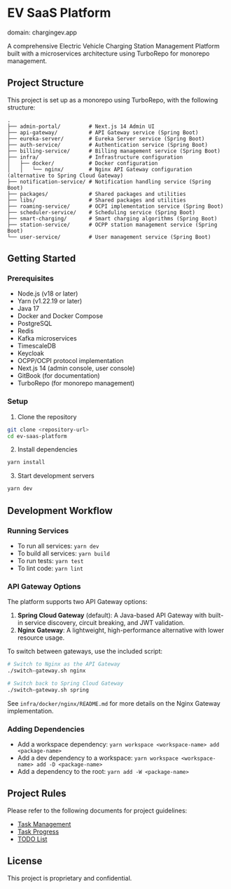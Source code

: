 # EV SaaS Platform

domain: chargingev.app

A comprehensive Electric Vehicle Charging Station Management Platform built with a microservices architecture using TurboRepo for monorepo management.

## Project Structure

This project is set up as a monorepo using TurboRepo, with the following structure:

```
.
├── admin-portal/         # Next.js 14 Admin UI
├── api-gateway/          # API Gateway service (Spring Boot)
├── eureka-server/        # Eureka Server service (Spring Boot)
├── auth-service/         # Authentication service (Spring Boot)
├── billing-service/      # Billing management service (Spring Boot)
├── infra/                # Infrastructure configuration
│   ├── docker/           # Docker configuration
│   │   └── nginx/        # Nginx API Gateway configuration (alternative to Spring Cloud Gateway)
├── notification-service/ # Notification handling service (Spring Boot)
├── packages/             # Shared packages and utilities
├── libs/                 # Shared packages and utilities
├── roaming-service/      # OCPI implementation service (Spring Boot)
├── scheduler-service/    # Scheduling service (Spring Boot)
├── smart-charging/       # Smart charging algorithms (Spring Boot)
├── station-service/      # OCPP station management service (Spring Boot)
└── user-service/         # User management service (Spring Boot)
```

## Getting Started

### Prerequisites

- Node.js (v18 or later)
- Yarn (v1.22.19 or later)
- Java 17
- Docker and Docker Compose
- PostgreSQL
- Redis
- Kafka microservices
- TimescaleDB
- Keycloak
- OCPP/OCPI protocol implementation
- Next.js 14 (admin console, user console)
- GitBook (for documentation)
- TurboRepo (for monorepo management)

### Setup

1. Clone the repository

```bash
git clone <repository-url>
cd ev-saas-platform
```

2. Install dependencies

```bash
yarn install
```

3. Start development servers

```bash
yarn dev
```

## Development Workflow

### Running Services

- To run all services: `yarn dev`
- To build all services: `yarn build`
- To run tests: `yarn test`
- To lint code: `yarn lint`

### API Gateway Options

The platform supports two API Gateway options:

1. **Spring Cloud Gateway** (default): A Java-based API Gateway with built-in service discovery, circuit breaking, and JWT validation.
2. **Nginx Gateway**: A lightweight, high-performance alternative with lower resource usage.

To switch between gateways, use the included script:

```bash
# Switch to Nginx as the API Gateway
./switch-gateway.sh nginx

# Switch back to Spring Cloud Gateway
./switch-gateway.sh spring
```

See `infra/docker/nginx/README.md` for more details on the Nginx Gateway implementation.

### Adding Dependencies

- Add a workspace dependency: `yarn workspace <workspace-name> add <package-name>`
- Add a dev dependency to a workspace: `yarn workspace <workspace-name> add -D <package-name>`
- Add a dependency to the root: `yarn add -W <package-name>`

## Project Rules

Please refer to the following documents for project guidelines:

- [Task Management](./TASK_MANAGEMENT.md)
- [Task Progress](./TASK_PROGRESS.md)
- [TODO List](./TODO.md)

## License

This project is proprietary and confidential.